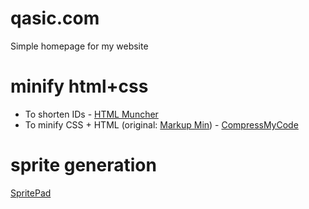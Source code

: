 # qasic.com

Simple homepage for my website

# minify html+css

* To shorten IDs - [HTML Muncher](htmlmuncher.com)
* To minify CSS + HTML (original: [Markup Min](prettydiff.com)) - [CompressMyCode](compressmycode.com)

# sprite generation

[SpritePad](wearekiss.com/spritepad)
